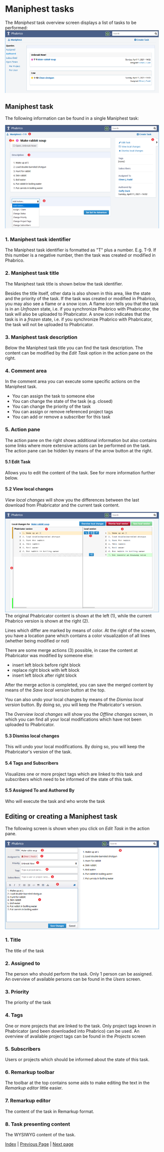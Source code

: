 # Maniphest tasks

 The *Maniphest* task overview screen displays a list of tasks to be performed:<br />
![image-20210411140728743](maniphest-01.png) <br />



## Maniphest task

The following information can be found in a single Maniphest task:

![image-20210411142350677](maniphest-02.png) <br /> 

### 1. Maniphest task identifier

The Maniphest task identifier is formatted as "T" plus a number. E.g. T-9.
If this number is a negative number, then the task was created or modified in Phabrico.

### 2. Maniphest task title

The Maniphest task title is shown below the task identifier.

Besides the title itself, other data is also shown in this area, like the state and the priority of the task.
If the task was created or modified in Phabrico, you may also see a flame or a snow icon.
A flame icon tells you that the task is in an *Unfrozen* state, i.e. if you synchronize Phabrico with Phabricator, the task will also be uploaded to Phabricator.
A snow icon indicates that the task is in a *frozen* state, i.e. if you synchronize Phabrico with Phabricator, the task will not be uploaded to Phabricator.

### 3. Maniphest task description

Below the Maniphest task title you can find the task description.
The content can be modified by the *Edit Task* option in the action pane on the right.

### 4. Comment area

In the comment area you can execute some specific actions on the  Maniphest task.

- You can assign the task to someone else
- You can change the state of the task (e.g. closed)
- You can change the priority of the task
- You can assign or remove referenced project tags
- You can add or remove a subscriber for this task

### 5. Action pane

The action pane on the right shows additional information but also contains some links where more extensive actions can be performed on the task.
The action pane can be hidden by means of the arrow button at the right.

#### 5.1 Edit Task

Allows you to edit the content of the task.
See for more information further below.

#### 5.2 View local changes

*View local changes* will show you the differences between the last download from Phabricator and the current task content.

![image-20210411145642799](maniphest-03.png) <br /> The original Phabricator content is shown at the left (1), while the current Phabrico version is shown at the right (2).

Lines which differ are marked by means of color.
At the right of the screen, you have a location pane which contains a color visualization of all lines (whether being modified or not)

 There are some merge actions (3) possible, in case the content at Phabricator was modified by someone else:

* insert left block before right block
* replace right block with left block
* insert left block after right block

After the merge action is completed, you can save the merged content by means of the *Save local version* button at the top.

You can also undo your local changes by means of the *Dismiss local version* button.
By doing so, you will keep the Phabricator's version.

The *Overview local changes* will show you the *Offline changes* screen, in which you can find all your local modifications which have not been uploaded to Phabricator.

#### 5.3 Dismiss local changes

This will undo your local modifications.
By doing so, you will keep the Phabricator's version of the task.

#### 5.4 Tags and Subscribers

Visualizes one or more project tags which are linked to this task and subscribers which need to be informed of the state of this task.

#### 5.5 Assigned To  and  Authored By

Who will execute the task  and  who wrote the task  



## Editing or creating a Maniphest task

The following screen is shown when you click on *Edit Task* in the action pane.

![image-20210411150954212](maniphest-04.png) <br /> 

### 1. Title

The title of the task

### 2. Assigned to

The person who should perform the task.
Only 1 person can be assigned.
An overview of available persons can be found in the *Users* screen.

### 3. Priority

The priority of the task

### 4. Tags

One or more projects that are linked to the task.
Only project tags known in Phabricator (and been downloaded into Phabrico) can be used.
An overview of available project tags can be found in the *Projects* screen

### 5. Subscribers

Users or projects which should be informed about the state of this task.

### 6. Remarkup toolbar

The toolbar at the top contains some aids to make editing the text in the *Remarkup editor* little easier.

### 7. Remarkup editor

The content of the task in Remarkup format.

### 8. Task presenting content

The WYSIWYG content of the task.

[Index](../README.md) | [Previous Page](../04-Users/README.md) |  [Next page](../06-Phriction/README.md)